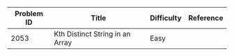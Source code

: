 | Problem ID | Title | Difficulty | Reference
| --- | --- | --- | ---
| 2053 | Kth Distinct String in an Array | Easy | 
